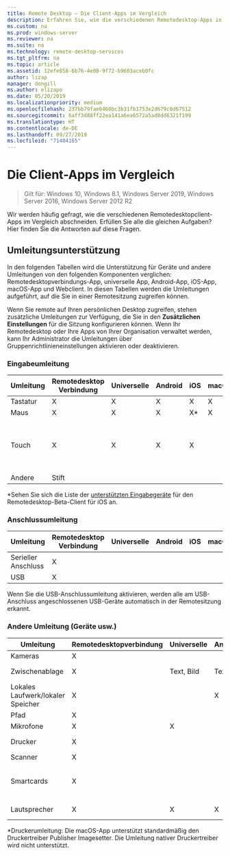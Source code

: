```yaml
---
title: Remote Desktop – Die Client-Apps im Vergleich
description: Erfahren Sie, wie die verschiedenen Remotedesktop-Apps in Bezug auf die unterstützten Features und Funktionen im Vergleich abschneiden.
ms.custom: na
ms.prod: windows-server
ms.reviewer: na
ms.suite: na
ms.technology: remote-desktop-services
ms.tgt_pltfrm: na
ms.topic: article
ms.assetid: 12efe858-6b76-4e08-9f72-b9603aceb0fc
author: lizap
manager: dongill
ms.author: elizapo
ms.date: 05/20/2019
ms.localizationpriority: medium
ms.openlocfilehash: 237bb79fae6460bc3b31fb1753e2d679c8d67512
ms.sourcegitcommit: 6aff3d88ff22ea141a6ea6572a5ad8dd6321f199
ms.translationtype: HT
ms.contentlocale: de-DE
ms.lasthandoff: 09/27/2019
ms.locfileid: "71404165"
---
```

# <a name="compare-the-client-apps"></a>Die Client-Apps im Vergleich

>Gilt für: Windows 10, Windows 8.1, Windows Server 2019, Windows Server 2016, Windows Server 2012 R2

Wir werden häufig gefragt, wie die verschiedenen Remotedesktopclient-Apps im Vergleich abschneiden. Erfüllen Sie alle die gleichen Aufgaben? Hier finden Sie die Antworten auf diese Fragen.

## <a name="redirection-support"></a>Umleitungsunterstützung

In den folgenden Tabellen wird die Unterstützung für Geräte und andere Umleitungen von den folgenden Komponenten verglichen: Remotedesktopverbindungs-App, universelle App, Android-App, iOS-App, macOS-App und Webclient. In diesen Tabellen werden die Umleitungen aufgeführt, auf die Sie in einer Remotesitzung zugreifen können. 

Wenn Sie remote auf Ihren persönlichen Desktop zugreifen, stehen zusätzliche Umleitungen zur Verfügung, die Sie in den **Zusätzlichen Einstellungen** für die Sitzung konfigurieren können. Wenn Ihr Remotedesktop oder Ihre Apps von Ihrer Organisation verwaltet werden, kann Ihr Administrator die Umleitungen über Gruppenrichtlinieneinstellungen aktivieren oder deaktivieren.

### <a name="input-redirection"></a>Eingabeumleitung

| Umleitung | Remotedesktop<br> Verbindung | Universelle | Android | iOS | macOS |          Webclient           |
|-------------|-------------------------------|-----------|---------|-----|-------|-------------------------------|
|  Tastatur   |               X               |     X     |    X    |  X  |   X   |               X               |
|    Maus    |               X               |     X     |    X    | X\* |   X   |               X               |
|    Touch    |               X               |     X     |    X    |  X  |       | X (Microsoft Edge und IE werden nicht unterstützt.) |
|    Andere    |              Stift              |           |         |     |       |                               |

*Sehen Sie sich die Liste der [unterstützten Eingabegeräte](remote-desktop-ios.md#supported-input-devices) für den Remotedesktop-Beta-Client für iOS an.

### <a name="port-redirection"></a>Anschlussumleitung   

| Umleitung | Remotedesktop <br>Verbindung | Universelle | Android | iOS | macOS | Webclient |
|-------------|-------------------------------|-----------|---------|-----|-------|------------|
| Serieller Anschluss | X                             |           |         |     |       |            |
| USB         | X                             |           |         |     |       |            |

Wenn Sie die USB-Anschlussumleitung aktivieren, werden alle am USB-Anschluss angeschlossenen USB-Geräte automatisch in der Remotesitzung erkannt.

### <a name="other-redirection-devices-etc"></a>Andere Umleitung (Geräte usw.)



| Umleitung         | Remotedesktopverbindung | Universelle   | Android | iOS         | macOS                                    | Webclient    |
|---------------------|---------------------------|-------------|---------|-------------|------------------------------------------|---------------|
| Kameras             | X                         |             |         |             |                                          |               |
| Zwischenablage           | X                         | Text, Bild | Text    | Text, Bild | X                                        | Text          |
| Lokales Laufwerk/lokaler Speicher | X                         |             | X       |             | x                                        |               |
| Pfad            | X                         |             |         |             |                                          |               |
| Mikrofone         | X                         |X            |         |             | X                                        |               |
| Drucker            | X                         |             |         |             | X (nur CUPS)                            | PDF-Ausgabe     |
| Scanner            | X                         |             |         |             |                                          |               |
| Smartcards         | X                         |             |         |             | X (Windows-Authentifizierung wird nicht unterstützt.) |               |
| Lautsprecher            | X                         | X           | X       | X           | X                                        | X (außer IE) |

*Druckerumleitung: Die macOS-App unterstützt standardmäßig den Druckertreiber Publisher Imagesetter. Die Umleitung nativer Druckertreiber wird nicht unterstützt.
